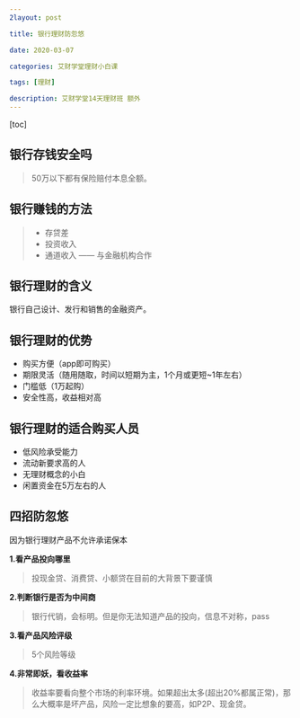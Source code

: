 ```yaml
---
2layout: post

title: 银行理财防忽悠

date: 2020-03-07

categories: 艾财学堂理财小白课

tags: [理财]

description: 艾财学堂14天理财班 额外
---
```


[toc]

## 银行存钱安全吗

> 50万以下都有保险赔付本息全额。

## 银行赚钱的方法

> - 存贷差
> - 投资收入  
> - 通道收入 —— 与金融机构合作

## 银行理财的含义 

银行自己设计、发行和销售的金融资产。

## 银行理财的优势

- 购买方便（app即可购买）
- 期限灵活（随用随取，时间以短期为主，1个月或更短~1年左右）
- 门槛低（1万起购）
- 安全性高，收益相对高

## 银行理财的适合购买人员

- 低风险承受能力
- 流动新要求高的人
- 无理财概念的小白
- 闲置资金在5万左右的人

## 四招防忽悠

因为银行理财产品不允许承诺保本

**1.看产品投向哪里**

> 投现金贷、消费贷、小额贷在目前的大背景下要谨慎

**2.判断银行是否为中间商**

> 银行代销，会标明。但是你无法知道产品的投向，信息不对称，pass

**3.看产品风险评级**

> 5个风险等级

**4.非常即妖，看收益率**

> 收益率要看向整个市场的利率环境。如果超出太多(超出20%都属正常)，那么大概率是坏产品，风险一定比想象的要高，如P2P、现金贷。